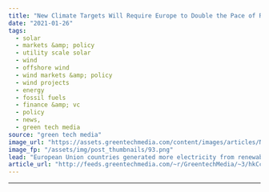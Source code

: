 ```yaml
---
title: "New Climate Targets Will Require Europe to Double the Pace of Renewables Deployment"
date: "2021-01-26"
tags: 
  - solar
  - markets &amp; policy
  - utility scale solar
  - wind
  - offshore wind
  - wind markets &amp; policy
  - wind projects
  - energy
  - fossil fuels
  - finance &amp; vc
  - policy
  - news,
  - green tech media
source: "green tech media"
image_url: "https://assets.greentechmedia.com/content/images/articles/Nordex_Germany_Onshore_Wind_Turbine_XL_Credit_Nordex.jpg"
image_fp: "/assets/img/post_thumbnails/93.png"
lead: "European Union countries generated more electricity from renewables than from coal and gas for the first time ever in 2020, according to a report released Monday. But despite the progress, much work is left to do if lofty new climate targets are to b ..."
article_url: "http://feeds.greentechmedia.com/~r/GreentechMedia/~3/hkCclnql0XQ/new-climate-targets-mean-europe-must-double-pace-of-renewable-deployment"
---
```


---
